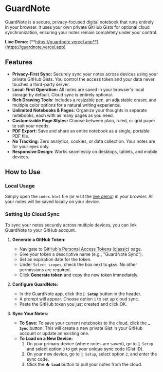 # GuardNote
GuardNote is a secure, privacy-focused digital notebook that runs entirely in your browser. It uses your own private GitHub Gists for optional cloud synchronization, ensuring your notes remain completely under your control.

**Live Demo:** [**https://guardnote.vercel.app**](https://guardnote.vercel.app)

## Features

*   **Privacy-First Sync:** Securely sync your notes across devices using your private GitHub Gists. You control the access token and your data never touches a third-party server.
*   **Local-First Operation:** All notes are saved in your browser's local storage by default. Cloud sync is entirely optional.
*   **Rich Drawing Tools:** Includes a resizable pen, an adjustable eraser, and multiple color options for a natural writing experience.
*   **Unlimited Notebooks & Pages:** Organize your thoughts in separate notebooks, each with as many pages as you need.
*   **Customizable Page Styles:** Choose between plain, ruled, or grid paper to suit your needs.
*   **PDF Export:** Save and share an entire notebook as a single, portable PDF file.
*   **No Tracking:** Zero analytics, cookies, or data collection. Your notes are for your eyes only.
*   **Responsive Design:** Works seamlessly on desktops, tablets, and mobile devices.

## How to Use

### Local Usage
Simply open the `index.html` file (or visit the [live demo](https://navyansh1.github.io/writing-pad/)) in your browser. All your notes will be saved locally on your device.

### Setting Up Cloud Sync

To sync your notes securely across multiple devices, you can link GuardNote to your GitHub account.

1.  **Generate a GitHub Token:**
    *   Navigate to [GitHub's Personal Access Tokens (classic)](https://github.com/settings/tokens/new) page.
    *   Give your token a descriptive name (e.g., "GuardNote Sync").
    *   Set an expiration date for the token.
    *   Under `Select scopes`, check the box next to **`gist`**. No other permissions are required.
    *   Click **Generate token** and copy the new token immediately.

2.  **Configure GuardNote:**
    *   In the GuardNote app, click the **`🔑 Setup`** button in the header.
    *   A prompt will appear. Choose option `1` to set up cloud sync.
    *   Paste the GitHub token you just created and click OK.

3.  **Sync Your Notes:**
    *   **To Save:** To save your current notebooks to the cloud, click the **`☁️ Sync`** button. This will create a new private Gist in your GitHub account or update an existing one.
    *   **To Load on a New Device:**
        1.  On your primary device (where notes are saved), go to `🔑 Setup` and select option `3` to get your unique sync code (Gist ID).
        2.  On your new device, go to `🔑 Setup`, select option `2`, and enter the sync code.
        3.  Click the **`📥 Load`** button to pull your notes from the cloud.
